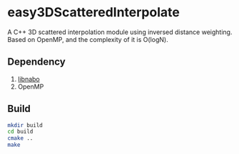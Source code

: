 # easy3DScatteredInterpolate

A C++ 3D scattered interpolation module using inversed distance weighting. Based on OpenMP, and the complexity of it is O(logN).

## Dependency
1. [libnabo](https://github.com/norlab-ulaval/libnabo)
2. OpenMP

## Build
```bash
mkdir build
cd build
cmake ..
make
```
